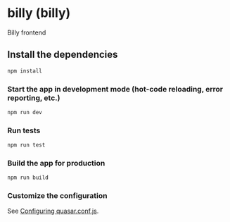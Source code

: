 # billy (billy)

Billy frontend

## Install the dependencies
```bash
npm install
```

### Start the app in development mode (hot-code reloading, error reporting, etc.)

```bash
npm run dev
```

### Run tests

```bash
npm run test
```


### Build the app for production
```bash
npm run build
```

### Customize the configuration
See [Configuring quasar.conf.js](https://quasar.dev/quasar-cli/quasar-conf-js).
